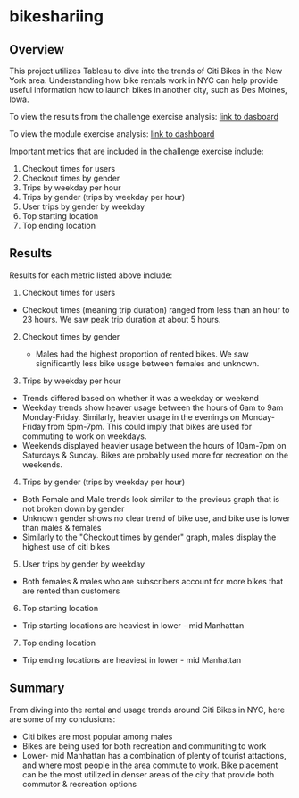 # bikeshariing

## Overview
This project utilizes Tableau to dive into the trends of Citi Bikes in the New York area. Understanding how bike rentals work in NYC can help provide useful information how to launch bikes in another city, such as Des Moines, Iowa. 

To view the results from the challenge exercise analysis:
[link to dasboard](https://us-west-2b.online.tableau.com/#/site/sulinterhell/workbooks/318295?:origin=card_share_link)

To view the module exercise analysis:
[link to dashboard](https://us-west-2b.online.tableau.com/#/site/sulinterhell/workbooks/318296?:origin=card_share_link)

Important metrics that are included in the challenge exercise include: 
1. Checkout times for users
2. Checkout times by gender
3. Trips by weekday per hour
4. Trips by gender (trips by weekday per hour)
5. User trips by gender by weekday
6. Top starting location
7. Top ending location 

## Results

Results for each metric listed above include:

1. Checkout times for users
  * Checkout times (meaning trip duration) ranged from less than an hour to 23 hours. We saw peak trip duration at about 5 hours. 

2. Checkout times by gender
   * Males had the highest proportion of rented bikes. We saw significantly less bike usage between females and unknown. 

3. Trips by weekday per hour
  * Trends differed based on whether it was a weekday or weekend
  * Weekday trends show heaver usage between the hours of 6am to 9am Monday-Friday. Similarly, heavier usage in the evenings on Monday-Friday from 5pm-7pm. This    could imply that bikes are used for commuting to work on weekdays. 
  * Weekends displayed heavier usage between the hours of 10am-7pm on Saturdays & Sunday. Bikes are probably used more for recreation on the weekends. 

4. Trips by gender (trips by weekday per hour)
  * Both Female and Male trends look similar to the previous graph that is not broken down by gender
  * Unknown gender shows no clear trend of bike use, and bike use is lower than males & females
  * Similarly to the "Checkout times by gender" graph, males display the highest use of citi bikes

5. User trips by gender by weekday
  * Both females & males who are subscribers account for more bikes that are rented than customers 

6. Top starting location
  * Trip starting locations are heaviest in lower - mid Manhattan 

7. Top ending location 
  * Trip ending locations are heaviest in lower - mid Manhattan 

## Summary
From diving into the rental and usage trends around Citi Bikes in NYC, here are some of my conclusions:

* Citi bikes are most popular among males
* Bikes are being used for both recreation and communiting to work
* Lower- mid Manhattan has a combination of plenty of tourist attactions, and where most people in the area commute to work. Bike placement can be the most utilized in denser areas of the city that provide both commutor & recreation options
